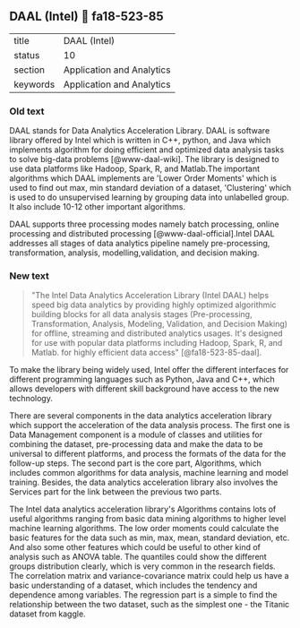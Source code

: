## DAAL (Intel) :wave: fa18-523-85


|          |                           |
| -------- | ------------------------- |
| title    | DAAL (Intel)              | 
| status   | 10                        |
| section  | Application and Analytics |
| keywords | Application and Analytics |


### Old text

DAAL stands for Data Analytics Acceleration Library. DAAL is software
library offered by Intel which is written in C++, python, and Java
which implements algorithm for doing efficient and optimized data
analysis tasks to solve big-data problems [@www-daal-wiki]. The
library is designed to use data platforms like Hadoop, Spark, R, and
Matlab.The important algorithms which DAAL implements are 'Lower Order
Moments' which is used to find out max, min standard deviation of a
dataset, 'Clustering' which is used to do unsupervised learning by
grouping data into unlabelled group. It also include 10-12 other
important algorithms.

DAAL supports three processing modes namely batch processing, online
processing and distributed processing [@www-daal-official].Intel
DAAL addresses all stages of data analytics pipeline namely
pre-processing, transformation, analysis, modelling,validation, and
decision making.

### New text

> "The Intel Data Analytics Acceleration Library (Intel DAAL) helps
> speed big data analytics by providing highly optimized algorithmic
> building blocks for all data analysis stages (Pre-processing,
> Transformation, Analysis, Modeling, Validation, and Decision Making)
> for offline, streaming and distributed analytics usages. It's
> designed for use with popular data platforms including Hadoop,
> Spark, R, and Matlab. for highly efficient data access"
> [@fa18-523-85-daal].

To make the library being widely used, Intel offer the different
interfaces for different programming languages such as Python, Java
and C++, which allows developers with different skill background have
access to the new technology.

There are several components in the data analytics acceleration
library which support the acceleration of the data analysis process.
The first one is Data Management component is a module of classes and
utilities for combining the dataset, pre-processing data and make the
data to be universal to different platforms, and process the formats
of the data for the follow-up steps. The second part is the core part,
Algorithms, which includes common algorithms for data analysis,
machine learning and model training. Besides, the data analytics
acceleration library also involves the Services part for the link
between the previous two parts.

The Intel data analytics acceleration library's Algorithms contains
lots of useful algorithms ranging from basic data mining algorithms to
higher level machine learning algorithms. The low order moments could
calculate the basic features for the data such as min, max, mean,
standard deviation, etc. And also some other features which could be
useful to other kind of analysis such as ANOVA table. The quantiles
could show the different groups distribution clearly, which is very
common in the research fields. The correlation matrix and
variance-covariance matrix could help us have a basic understanding of
a dataset, which includes the tendency and dependence among variables.
The regression part is a simple to find the relationship between the
two dataset, such as the simplest one - the Titanic dataset from
kaggle.
    
    

